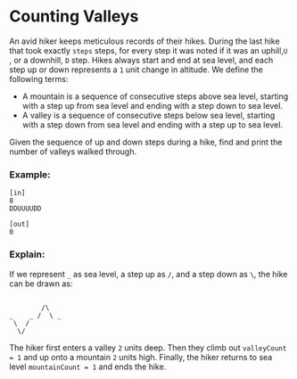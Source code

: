 Counting Valleys
===============================

An avid hiker keeps meticulous records of their hikes. During the last hike that took exactly `steps` steps, for every step it was noted if it was an uphill,`U` , or a downhill, `D` step. Hikes always start and end at sea level, and each step up or down represents a `1` unit change in altitude. We define the following terms:

* A mountain is a sequence of consecutive steps above sea level, starting with a step up from sea level and ending with a step down to sea level.
* A valley is a sequence of consecutive steps below sea level, starting with a step down from sea level and ending with a step up to sea level.

Given the sequence of up and down steps during a hike, find and print the number of valleys walked through.

### Example:
```
[in]
8
DDUUUUDD

[out]
0
```

### Explain:
If we represent `_` as sea level, a step up as `/`, and a step down as ` \ `, the hike can be drawn as:
```

        /\
_    _ /  \ _
 \  /
  \/
```

The hiker first enters a valley `2` units deep. Then they climb out `valleyCount = 1` and up onto a mountain `2` units high. Finally, the hiker returns to sea level `mountainCount = 1` and ends the hike.